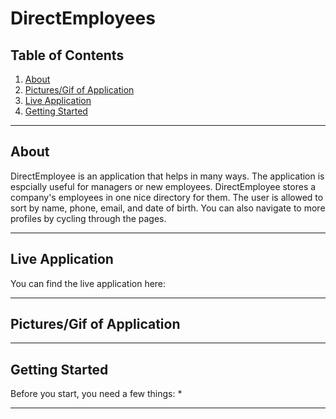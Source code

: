 # DirectEmployees

## Table of Contents


1. [About](#about)
1. [Pictures/Gif of Application](#pictures/gif-of-application)
1. [Live Application](#live-application)
1. [Getting Started](#getting-started)

---------------------------	

## About
DirectEmployee is an application that helps in many ways. The application
is espcially useful for managers or new employees. DirectEmployee stores a company's
employees in one nice directory for them. The user is allowed to sort by name, phone, email,
and date of birth. You can also navigate to more profiles by cycling through the pages.

---------------------------

## Live Application

You can find the live application here: 


---------------------------

## Pictures/Gif of Application


---------------------------	

## Getting Started 
Before you start, you need a few things:
* 

---------------------------	
